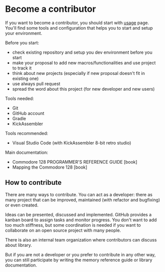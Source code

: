 # Become a contributor

If you want to become a contributor, you should start with [usage](usage) page. You'll find some tools and configuration that helps you to start and setup your environment.

Before you start:
* check existing repository and setup you dev environment before you start
* make your proposal to add new macros/functionalities and use project to track it
* think about new projects (especially if new proposal doesn't fit in existing one)
* use always pull request
* spread the word about this project (for new developer and new users)

Tools needed:
* Git
* GitHub account
* Gradle
* KickAssembler

Tools recommended:
* Visual Studio Code (with KickAssembler 8-bit retro studio)

Main documentation:
* Commodore 128 PROGRAMMER'S REFERENCE GUIDE [book]
* Mapping the Commodore 128 [book]

## How to contribute
There are many ways to contribute. You can act as a developer: there as many project that can be improved, maintained (with refactor and bugfixing) or even created.

Ideas can be presented, discussed and implemented. GitHub provides a kanban board to assign tasks and monitor progress. You don't want to add too much stiffness, but some coordination is needed if you want to collaborate on an open source project with many people.

There is also an internal team organization where contributors can discuss about library.

But if you are not a developer or you prefer to contribute in any other way, you can still participate by writing the memory reference guide or library documentation.

